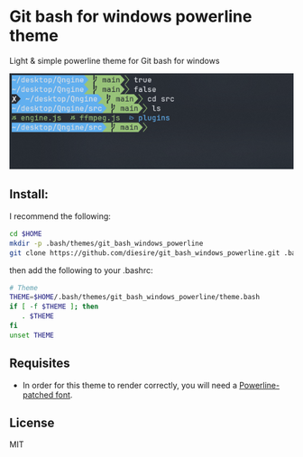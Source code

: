 # Git bash for windows powerline theme

Light & simple powerline theme for Git bash for windows

![ScreenShot](nScreenshot.png)


## Install:

I recommend the following:

```bash
cd $HOME
mkdir -p .bash/themes/git_bash_windows_powerline
git clone https://github.com/diesire/git_bash_windows_powerline.git .bash/themes/git_bash_windows_powerline
```

then add the following to your .bashrc:

```bash
# Theme
THEME=$HOME/.bash/themes/git_bash_windows_powerline/theme.bash
if [ -f $THEME ]; then
   . $THEME
fi
unset THEME
```

## Requisites

* In order for this theme to render correctly, you will need a
[Powerline-patched font](https://github.com/powerline/fonts).

## License

MIT
